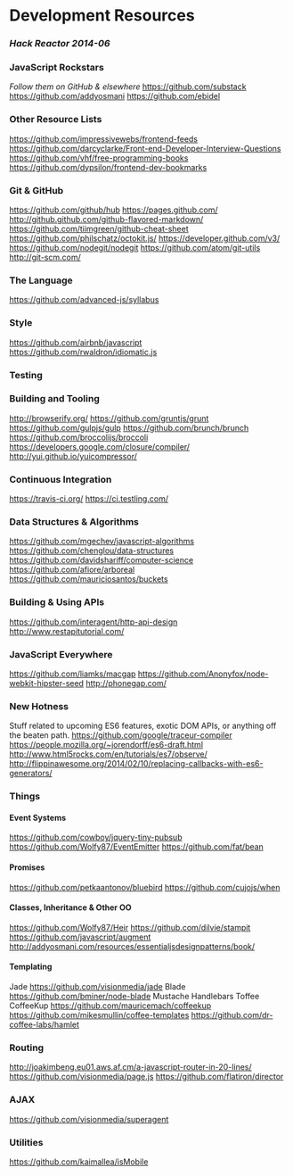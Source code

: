 # Development Resources
### _Hack Reactor 2014-06_ 

### JavaScript Rockstars
_Follow them on GitHub & elsewhere_
https://github.com/substack
https://github.com/addyosmani
https://github.com/ebidel

### Other Resource Lists
https://github.com/impressivewebs/frontend-feeds
https://github.com/darcyclarke/Front-end-Developer-Interview-Questions
https://github.com/vhf/free-programming-books
https://github.com/dypsilon/frontend-dev-bookmarks

### Git & GitHub
https://github.com/github/hub
https://pages.github.com/
http://github.github.com/github-flavored-markdown/
https://github.com/tiimgreen/github-cheat-sheet
https://github.com/philschatz/octokit.js/
https://developer.github.com/v3/
https://github.com/nodegit/nodegit
https://github.com/atom/git-utils
http://git-scm.com/

### The Language
https://github.com/advanced-js/syllabus

### Style
https://github.com/airbnb/javascript
https://github.com/rwaldron/idiomatic.js

### Testing

### Building and Tooling
http://browserify.org/
https://github.com/gruntjs/grunt
https://github.com/gulpjs/gulp
https://github.com/brunch/brunch
https://github.com/broccolijs/broccoli
https://developers.google.com/closure/compiler/
http://yui.github.io/yuicompressor/

### Continuous Integration
https://travis-ci.org/
https://ci.testling.com/

### Data Structures & Algorithms
https://github.com/mgechev/javascript-algorithms
https://github.com/chenglou/data-structures
https://github.com/davidshariff/computer-science
https://github.com/afiore/arboreal
https://github.com/mauriciosantos/buckets

### Building & Using APIs
https://github.com/interagent/http-api-design
http://www.restapitutorial.com/

### JavaScript Everywhere
https://github.com/liamks/macgap
https://github.com/Anonyfox/node-webkit-hipster-seed
http://phonegap.com/

### New Hotness
Stuff related to upcoming ES6 features, exotic DOM APIs, or anything off the beaten path.
https://github.com/google/traceur-compiler
https://people.mozilla.org/~jorendorff/es6-draft.html
http://www.html5rocks.com/en/tutorials/es7/observe/
http://flippinawesome.org/2014/02/10/replacing-callbacks-with-es6-generators/

### Things
#### Event Systems
https://github.com/cowboy/jquery-tiny-pubsub
https://github.com/Wolfy87/EventEmitter
https://github.com/fat/bean

#### Promises
https://github.com/petkaantonov/bluebird
https://github.com/cujojs/when

#### Classes, Inheritance & Other OO
https://github.com/Wolfy87/Heir
https://github.com/dilvie/stampit
https://github.com/javascript/augment
http://addyosmani.com/resources/essentialjsdesignpatterns/book/

#### Templating
Jade https://github.com/visionmedia/jade
Blade https://github.com/bminer/node-blade
Mustache
Handlebars
Toffee
CoffeeKup https://github.com/mauricemach/coffeekup
https://github.com/mikesmullin/coffee-templates
https://github.com/dr-coffee-labs/hamlet

### Routing
http://joakimbeng.eu01.aws.af.cm/a-javascript-router-in-20-lines/
https://github.com/visionmedia/page.js
https://github.com/flatiron/director

### AJAX
https://github.com/visionmedia/superagent

### Utilities
https://github.com/kaimallea/isMobile